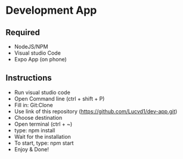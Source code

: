 # Development App 
## Required
- NodeJS/NPM
- Visual studio Code
- Expo App (on phone)

## Instructions
- Run visual studio code
- Open Command line (ctrl + shift + P)
- Fill in: Git:Clone
- Use link of this repository (https://github.com/Lucvd1/dev-app.git)
- Choose destination
- Open terminal (ctrl + ~)
- type: npm install
- Wait for the installation
- To start, type: npm start
- Enjoy & Done!
